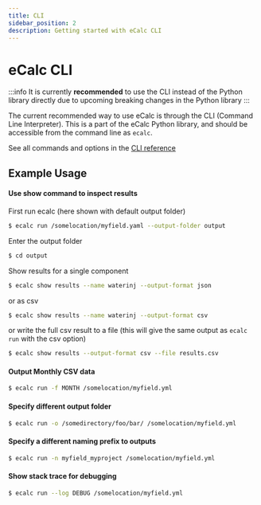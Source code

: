 ```yaml
---
title: CLI
sidebar_position: 2
description: Getting started with eCalc CLI
---
```

# eCalc CLI

:::info
It is currently **recommended** to use the CLI instead of the Python library directly due to upcoming breaking changes in the Python library
:::

The current recommended way to use eCalc is through the CLI (Command Line Interpreter). This is a part of the
eCalc Python library, and should be accessible from the command line as `ecalc`.

See all commands and options in the [CLI reference](/about/references/cli_reference.md)


## Example Usage

#### Use show command to inspect results

First run ecalc (here shown with default output folder)

~~~~~~~~bash
$ ecalc run /somelocation/myfield.yaml --output-folder output
~~~~~~~~

Enter the output folder

~~~~~~~~bash
$ cd output
~~~~~~~~

Show results for a single component

~~~~~~~~bash
$ ecalc show results --name waterinj --output-format json
~~~~~~~~

or as csv

~~~~~~~~bash
$ ecalc show results --name waterinj --output-format csv
~~~~~~~~

or write the full csv result to a file (this will give the same output as `ecalc run` with the csv option)

~~~~~~~~bash
$ ecalc show results --output-format csv --file results.csv
~~~~~~~~

#### Output Monthly CSV data
~~~~~~~~bash
$ ecalc run -f MONTH /somelocation/myfield.yml
~~~~~~~~

#### Specify different output folder
~~~~~~~~bash
$ ecalc run -o /somedirectory/foo/bar/ /somelocation/myfield.yml
~~~~~~~~

#### Specify a different naming prefix to outputs
~~~~~~~~bash
$ ecalc run -n myfield_myproject /somelocation/myfield.yml
~~~~~~~~

#### Show stack trace for debugging
~~~~~~~~bash
$ ecalc run --log DEBUG /somelocation/myfield.yml
~~~~~~~~

